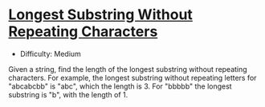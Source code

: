 [Longest Substring Without Repeating Characters](https://leetcode.com/problems/longest-substring-without-repeating-characters/)
========
- Difficulty: Medium

Given a string, find the length of the longest substring without repeating characters. For example, the longest substring without repeating letters for "abcabcbb" is "abc", which the length is 3. For "bbbbb" the longest substring is "b", with the length of 1.
